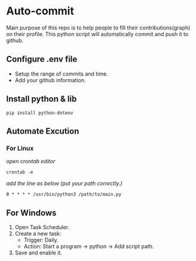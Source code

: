 # Auto-commit
Main purpose of this repo is to help people to fill their contributions(graph) on their profile. This python script will automatically commit and push it to github.

##  Configure .env file
- Setup the range of commits and time.
- Add your github information.

## Install python & lib
```
pip install python-dotenv
```

## Automate Excution
### For Linux
*open crontab editor*
```
crontab -e
```
*add the line as below (put your path correctly.)*
```
0 * * * * /usr/bin/python3 /path/to/main.py
```

## For Windows
1. Open Task Scheduler.
2. Create a new task:
    - Trigger: Daily.
    - Action: Start a program → python → Add script path.
3. Save and enable it.